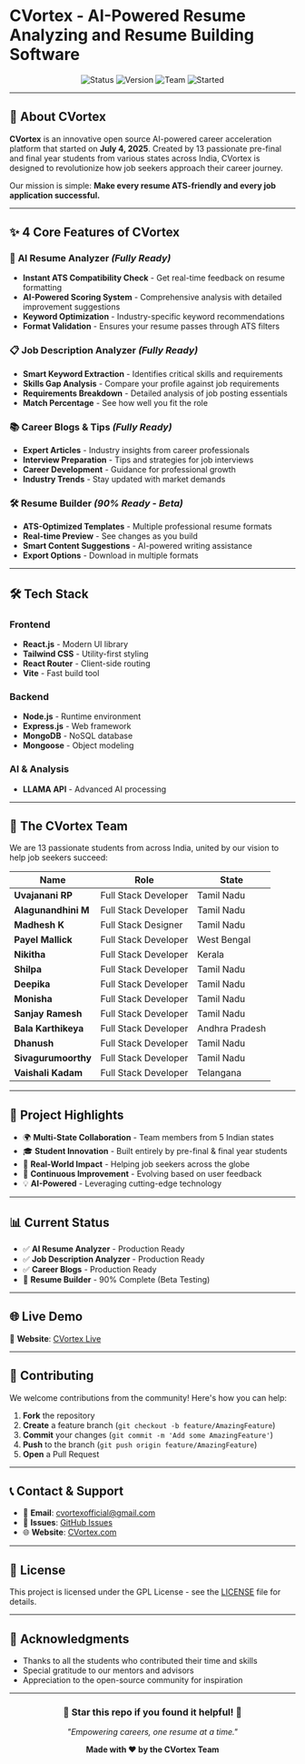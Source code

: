 # CVortex - AI-Powered Resume Analyzing and Resume Building Software

<div align="center">
  <img src="https://img.shields.io/badge/Status-Live-brightgreen" alt="Status">
  <img src="https://img.shields.io/badge/Version-1.0-blue" alt="Version">
  <img src="https://img.shields.io/badge/Team-13%20Students-orange" alt="Team">
  <img src="https://img.shields.io/badge/Started-July%202025-red" alt="Started">
</div>

---

## 🌟 About CVortex

**CVortex** is an innovative open source AI-powered career acceleration platform that started on **July 4, 2025**. Created by 13 passionate pre-final and final year students from various states across India, CVortex is designed to revolutionize how job seekers approach their career journey.

Our mission is simple: **Make every resume ATS-friendly and every job application successful.**

---

## ✨ 4 Core Features of CVortex

### 🤖 **AI Resume Analyzer** *(Fully Ready)*
- **Instant ATS Compatibility Check** - Get real-time feedback on resume formatting
- **AI-Powered Scoring System** - Comprehensive analysis with detailed improvement suggestions
- **Keyword Optimization** - Industry-specific keyword recommendations
- **Format Validation** - Ensures your resume passes through ATS filters

### 📋 **Job Description Analyzer** *(Fully Ready)*
- **Smart Keyword Extraction** - Identifies critical skills and requirements
- **Skills Gap Analysis** - Compare your profile against job requirements
- **Requirements Breakdown** - Detailed analysis of job posting essentials
- **Match Percentage** - See how well you fit the role

### 📚 **Career Blogs & Tips** *(Fully Ready)*
- **Expert Articles** - Industry insights from career professionals
- **Interview Preparation** - Tips and strategies for job interviews
- **Career Development** - Guidance for professional growth
- **Industry Trends** - Stay updated with market demands

### 🛠️ **Resume Builder** *(90% Ready - Beta)*
- **ATS-Optimized Templates** - Multiple professional resume formats
- **Real-time Preview** - See changes as you build
- **Smart Content Suggestions** - AI-powered writing assistance
- **Export Options** - Download in multiple formats

---

## 🛠️ Tech Stack

### Frontend
- **React.js** - Modern UI library
- **Tailwind CSS** - Utility-first styling
- **React Router** - Client-side routing
- **Vite** - Fast build tool

### Backend
- **Node.js** - Runtime environment
- **Express.js** - Web framework
- **MongoDB** - NoSQL database
- **Mongoose** - Object modeling

### AI & Analysis
- **LLAMA API** - Advanced AI processing

---

## 👥 The CVortex Team

We are 13 passionate students from across India, united by our vision to help job seekers succeed:

<div align="center">

| Name | Role | State |
|------|------|-------|
| **Uvajanani RP** | Full Stack Developer | Tamil Nadu |
| **Alagunandhini M** | Full Stack Developer | Tamil Nadu |
| **Madhesh K** | Full Stack Designer | Tamil Nadu |
| **Payel Mallick** | Full Stack Developer | West Bengal |
| **Nikitha** | Full Stack Developer | Kerala |
| **Shilpa** | Full Stack Developer | Tamil Nadu |
| **Deepika** | Full Stack Developer | Tamil Nadu |
| **Monisha** | Full Stack Developer | Tamil Nadu |
| **Sanjay Ramesh** | Full Stack Developer | Tamil Nadu |
| **Bala Karthikeya** | Full Stack Developer | Andhra Pradesh |
| **Dhanush** | Full Stack Developer | Tamil Nadu |
| **Sivagurumoorthy** | Full Stack Developer | Tamil Nadu |
| **Vaishali Kadam** | Full Stack Developer | Telangana |

</div>

---

## 🎯 Project Highlights

- 🌍 **Multi-State Collaboration** - Team members from 5 Indian states
- 🎓 **Student Innovation** - Built entirely by pre-final & final year students
- 🚀 **Real-World Impact** - Helping job seekers across the globe
- 🔄 **Continuous Improvement** - Evolving based on user feedback
- 💡 **AI-Powered** - Leveraging cutting-edge technology

---

## 📊 Current Status

- ✅ **AI Resume Analyzer** - Production Ready
- ✅ **Job Description Analyzer** - Production Ready  
- ✅ **Career Blogs** - Production Ready
- 🚧 **Resume Builder** - 90% Complete (Beta Testing)

---

## 🌐 Live Demo

🔗 **Website**: [CVortex Live](https://thecvortex.vercel.app)

---

## 🤝 Contributing

We welcome contributions from the community! Here's how you can help:

1. **Fork** the repository
2. **Create** a feature branch (`git checkout -b feature/AmazingFeature`)
3. **Commit** your changes (`git commit -m 'Add some AmazingFeature'`)
4. **Push** to the branch (`git push origin feature/AmazingFeature`)
5. **Open** a Pull Request

---

## 📞 Contact & Support

- 📧 **Email**: cvortexofficial@gmail.com
- 💬 **Issues**: [GitHub Issues](https://github.com/Madhesh-GitHub/CVortex/issues)
- 🌐 **Website**: [CVortex.com](https://thecvortex.vercel.app)

---

## 📄 License

This project is licensed under the GPL License - see the [LICENSE](LICENSE) file for details.

---

## 🙏 Acknowledgments

- Thanks to all the students who contributed their time and skills
- Special gratitude to our mentors and advisors
- Appreciation to the open-source community for inspiration

---

<div align="center">
  <h3>🌟 Star this repo if you found it helpful! 🌟</h3>
  <p><em>"Empowering careers, one resume at a time."</em></p>
  
  **Made with ❤️ by the CVortex Team**
</div>
